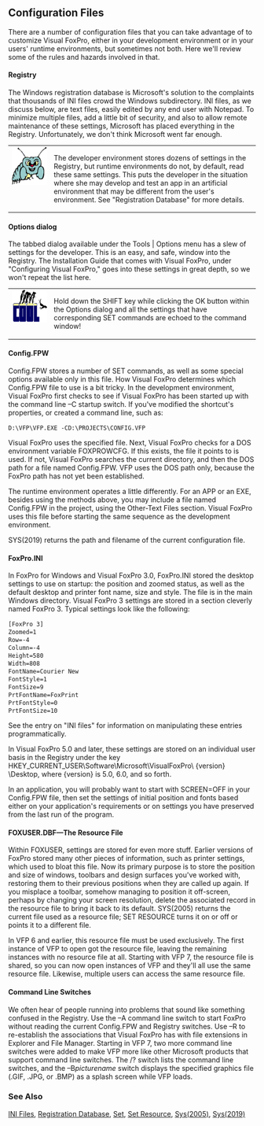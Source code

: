 ## Configuration Files

There are a number of configuration files that you can take advantage of to customize Visual FoxPro, either in your development environment or in your users' runtime environments, but sometimes not both. Here we'll review some of the rules and hazards involved in that.

#### Registry

The Windows registration database is Microsoft's solution to the complaints that thousands of INI files crowd the Windows subdirectory. INI files, as we discuss below, are text files, easily edited by any end user with Notepad. To minimize multiple files, add a little bit of security, and also to allow remote maintenance of these settings, Microsoft has placed everything in the Registry. Unfortunately, we don't think Microsoft went far enough. 

<table>
<tr>
  <td width="17%" valign="top">
<img width="95" height="78" src="bug.gif">
  </td>
  <td width=83%>
  <p>The developer environment stores dozens of settings in the Registry, but runtime environments do not, by default, read these same settings. This puts the developer in the situation where she may develop and test an app in an artificial environment that may be different from the user's environment. See &quot;Registration Database&quot; for more details.</p>
  </td>
 </tr>
</table>

#### Options dialog

The tabbed dialog available under the Tools | Options menu has a slew of settings for the developer. This is an easy, and safe, window into the Registry. The Installation Guide that comes with Visual FoxPro, under "Configuring Visual FoxPro," goes into these settings in great depth, so we won't repeat the list here.

<table>
<tr>
  <td width="17%" valign="top">
<img width="114" height="66" src="cool.gif">
  </td>
  <td width=83%>
  <p>Hold down the SHIFT key while clicking the OK button within the Options dialog and all the settings that have corresponding SET commands are echoed to the command window!</p>
  </td>
 </tr>
</table>

#### Config.FPW 

Config.FPW stores a number of SET commands, as well as some special options available only in this file. How Visual FoxPro determines which Config.FPW file to use is a bit tricky. In the development environment, Visual FoxPro first checks to see if Visual FoxPro has been started up with the command line &ndash;C startup switch. If you've modified the shortcut's properties, or created a command line, such as:

```foxpro
D:\VFP\VFP.EXE -CD:\PROJECTS\CONFIG.VFP
```
Visual FoxPro uses the specified file. Next, Visual FoxPro checks for a DOS environment variable FOXPROWCFG. If this exists, the file it points to is used. If not, Visual FoxPro searches the current directory, and then the DOS path for a file named Config.FPW. VFP uses the DOS path only, because the FoxPro path has not yet been established.

The runtime environment operates a little differently. For an APP or an EXE, besides using the methods above, you may include a file named Config.FPW in the project, using the Other-Text Files section. Visual FoxPro uses this file before starting the same sequence as the development environment.

SYS(2019) returns the path and filename of the current configuration file.

#### FoxPro.INI 

In FoxPro for Windows and Visual FoxPro 3.0, FoxPro.INI stored the desktop settings to use on startup: the position and zoomed status, as well as the default desktop and printer font name, size and style. The file is in the main Windows directory. Visual FoxPro 3 settings are stored in a section cleverly named FoxPro 3. Typical settings look like the following:

```foxpro
[FoxPro 3]
Zoomed=1
Row=-4
Column=-4
Height=580
Width=808
FontName=Courier New
FontStyle=1
FontSize=9
PrtFontName=FoxPrint
PrtFontStyle=0
PrtFontSize=10
```
See the entry on "INI files" for information on manipulating these entries programmatically.

In Visual FoxPro 5.0 and later, these settings are stored on an individual user basis in the Registry under the key HKEY_CURRENT_USER\Software\Microsoft\VisualFoxPro\ \{version} \Desktop, where \{version} is 5.0, 6.0, and so forth.

In an application, you will probably want to start with SCREEN=OFF in your Config.FPW file, then set the settings of initial position and fonts based either on your application's requirements or on settings you have preserved from the last run of the program. 

#### FOXUSER.DBF&mdash;The Resource File

Within FOXUSER, settings are stored for even more stuff. Earlier versions of FoxPro stored many other pieces of information, such as printer settings, which used to bloat this file. Now its primary purpose is to store the position and size of windows, toolbars and design surfaces you've worked with, restoring them to their previous positions when they are called up again. If you misplace a toolbar, somehow managing to position it off-screen, perhaps by changing your screen resolution, delete the associated record in the resource file to bring it back to its default. SYS(2005) returns the current file used as a resource file; SET RESOURCE turns it on or off or points it to a different file.

In VFP 6 and earlier, this resource file must be used exclusively. The first instance of VFP to open got the resource file, leaving the remaining instances with no resource file at all. Starting with VFP 7, the resource file is shared, so you can now open instances of VFP and they'll all use the same resource file. Likewise, multiple users can access the same resource file. 

#### Command Line Switches

We often hear of people running into problems that sound like something confused in the Registry. Use the &ndash;A command line switch to start FoxPro without reading the current Config.FPW and Registry switches. Use &ndash;R to re-establish the associations that Visual FoxPro has with file extensions in Explorer and File Manager. Starting in VFP 7, two more command line switches were added to make VFP more like other Microsoft products that support command line switches. The /? switch lists the command line switches, and the &ndash;B*picturename* switch displays the specified graphics file (.GIF, .JPG, or .BMP) as a splash screen while VFP loads. 

### See Also

[INI Files](s4g301.md), [Registration Database](s4g300.md), [Set](s4g126.md), [Set Resource](s4g276.md), [Sys(2005)](s4g276.md), [Sys(2019)](s4g172.md)